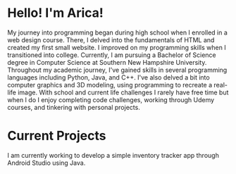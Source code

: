 # Hello! I'm Arica!

My journey into programming began during high school when I enrolled in a web design course. There, I delved into the fundamentals of HTML and created my first small website. I improved on my programming skills when I transitioned into college. Currently, I am pursuing a Bachelor of Science degree in Computer Science at Southern New Hampshire University. Throughout my academic journey, I've gained skills in several programming languages including Python, Java, and C++. I've also delved a bit into computer graphics and 3D modeling, using programming to recreate a real-life image. With school and current life challenges I rarely have free time but when I do I enjoy completing code challenges, working through Udemy courses, and tinkering with personal projects.

# Current Projects
I am currently working to develop a simple inventory tracker app through Android Studio using Java.
